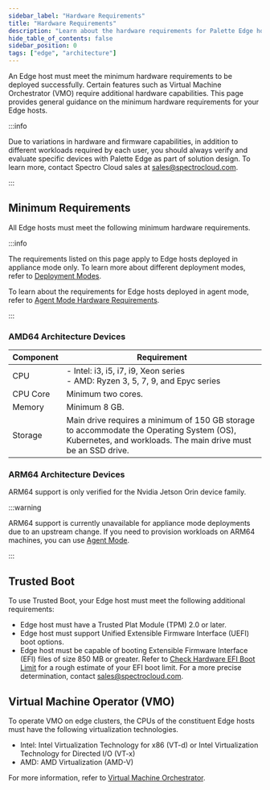 ```yaml
---
sidebar_label: "Hardware Requirements"
title: "Hardware Requirements"
description: "Learn about the hardware requirements for Palette Edge hosts."
hide_table_of_contents: false
sidebar_position: 0
tags: ["edge", "architecture"]
---
```


An Edge host must meet the minimum hardware requirements to be deployed successfully. Certain features such as Virtual
Machine Orchestrator (VMO) require additional hardware capabilities. This page provides general guidance on the minimum
hardware requirements for your Edge hosts.

:::info

Due to variations in hardware and firmware capabilities, in addition to different workloads required by each user, you
should always verify and evaluate specific devices with Palette Edge as part of solution design. To learn more, contact
Spectro Cloud sales at sales@spectrocloud.com.

:::

## Minimum Requirements

All Edge hosts must meet the following minimum hardware requirements.

:::info

The requirements listed on this page apply to Edge hosts deployed in appliance mode only. To learn more about different
deployment modes, refer to [Deployment Modes](../../deployment-modes/deployment-modes.md).

To learn about the requirements for Edge hosts deployed in agent mode, refer to
[Agent Mode Hardware Requirements](../../deployment-modes/agent-mode/architecture.md#minimum-device-requirements).

:::

### AMD64 Architecture Devices

| Component | Requirement                                                                                                                                               |
| --------- | --------------------------------------------------------------------------------------------------------------------------------------------------------- |
| CPU       | - Intel: i3, i5, i7, i9, Xeon series <br /> - AMD: Ryzen 3, 5, 7, 9, and Epyc series                                                                      |
| CPU Core  | Minimum two cores.                                                                                                                                        |
| Memory    | Minimum 8 GB.                                                                                                                                             |
| Storage   | Main drive requires a minimum of 150 GB storage to accommodate the Operating System (OS), Kubernetes, and workloads. The main drive must be an SSD drive. |

### ARM64 Architecture Devices

ARM64 support is only verified for the Nvidia Jetson Orin device family.

:::warning

ARM64 support is currently unavailable for appliance mode deployments due to an upstream change. If you need to
provision workloads on ARM64 machines, you can use [Agent Mode](../../deployment-modes/agent-mode/agent-mode.md).

:::

## Trusted Boot

To use Trusted Boot, your Edge host must meet the following additional requirements:

- Edge host must have a Trusted Plat Module (TPM) 2.0 or later.
- Edge host must support Unified Extensible Firmware Interface (UEFI) boot options.
- Edge host must be capable of booting Extensible Firmware Interface (EFI) files of size 850 MB or greater. Refer to
  [Check Hardware EFI Boot Limit](/docs/docs-content/clusters/edge/trusted-boot/edgeforge/check-efi-limit.md) for a
  rough estimate of your EFI boot limit. For a more precise determination, contact sales@spectrocloud.com.

## Virtual Machine Operator (VMO)

To operate VMO on edge clusters, the CPUs of the constituent Edge hosts must have the following virtualization
technologies.

- Intel: Intel Virtualization Technology for x86 (VT-d) or Intel Virtualization Technology for Directed I/O (VT-x)
- AMD: AMD Virtualization (AMD-V)

For more information, refer to [Virtual Machine Orchestrator](../../vm-management/vm-management.md).
